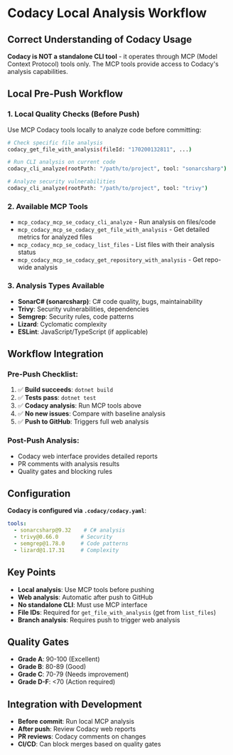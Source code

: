 # Codacy Local Analysis Workflow

## Correct Understanding of Codacy Usage

**Codacy is NOT a standalone CLI tool** - it operates through MCP (Model Context Protocol) tools only. The MCP tools provide access to Codacy's analysis capabilities.

## Local Pre-Push Workflow

### 1. **Local Quality Checks (Before Push)**
Use MCP Codacy tools locally to analyze code before committing:

```bash
# Check specific file analysis
codacy_get_file_with_analysis(fileId: "170200132811", ...)

# Run CLI analysis on current code
codacy_cli_analyze(rootPath: "/path/to/project", tool: "sonarcsharp")

# Analyze security vulnerabilities
codacy_cli_analyze(rootPath: "/path/to/project", tool: "trivy")
```

### 2. **Available MCP Tools**
- `mcp_codacy_mcp_se_codacy_cli_analyze` - Run analysis on files/code
- `mcp_codacy_mcp_se_codacy_get_file_with_analysis` - Get detailed metrics for analyzed files
- `mcp_codacy_mcp_se_codacy_list_files` - List files with their analysis status
- `mcp_codacy_mcp_se_codacy_get_repository_with_analysis` - Get repo-wide analysis

### 3. **Analysis Types Available**
- **SonarC# (sonarcsharp)**: C# code quality, bugs, maintainability
- **Trivy**: Security vulnerabilities, dependencies
- **Semgrep**: Security rules, code patterns
- **Lizard**: Cyclomatic complexity
- **ESLint**: JavaScript/TypeScript (if applicable)

## Workflow Integration

### Pre-Push Checklist:
1. ✅ **Build succeeds**: `dotnet build`
2. ✅ **Tests pass**: `dotnet test`
3. ✅ **Codacy analysis**: Run MCP tools above
4. ✅ **No new issues**: Compare with baseline analysis
5. ✅ **Push to GitHub**: Triggers full web analysis

### Post-Push Analysis:
- Codacy web interface provides detailed reports
- PR comments with analysis results
- Quality gates and blocking rules

## Configuration

**Codacy is configured via `.codacy/codacy.yaml`**:
```yaml
tools:
  - sonarcsharp@9.32    # C# analysis
  - trivy@0.66.0       # Security
  - semgrep@1.78.0     # Code patterns
  - lizard@1.17.31     # Complexity
```

## Key Points

- **Local analysis**: Use MCP tools before pushing
- **Web analysis**: Automatic after push to GitHub
- **No standalone CLI**: Must use MCP interface
- **File IDs**: Required for `get_file_with_analysis` (get from `list_files`)
- **Branch analysis**: Requires push to trigger web analysis

## Quality Gates

- **Grade A**: 90-100 (Excellent)
- **Grade B**: 80-89 (Good)
- **Grade C**: 70-79 (Needs improvement)
- **Grade D-F**: <70 (Action required)

## Integration with Development

- **Before commit**: Run local MCP analysis
- **After push**: Review Codacy web reports
- **PR reviews**: Codacy comments on changes
- **CI/CD**: Can block merges based on quality gates